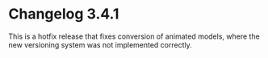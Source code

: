 # Changelog 3.4.1
This is a hotfix release that fixes conversion of animated models, where the new versioning system was not implemented correctly.

